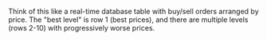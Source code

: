 Think of this like a real-time database table with buy/sell orders arranged by price. The "best level" is row 1 (best prices), and there are multiple levels (rows 2-10) with progressively worse prices.
